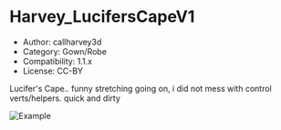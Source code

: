 # Harvey_LucifersCapeV1

* Author: callharvey3d
* Category: Gown/Robe
* Compatibility: 1.1.x
* License: CC-BY

Lucifer's Cape..  funny stretching going on, i did not mess with control verts/helpers.  quick and dirty 

![Example](Harvey_LucifersCapev1.png)

